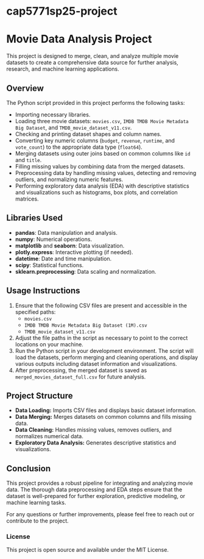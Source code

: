 # cap5771sp25-project

  <h1>Movie Data Analysis Project</h1>
  <p>
    This project is designed to merge, clean, and analyze multiple movie datasets to create a comprehensive data source for further analysis, research, and machine learning applications.
  </p>

  <h2>Overview</h2>
  <p>
    The Python script provided in this project performs the following tasks:
  </p>
  <ul>
    <li>Importing necessary libraries.</li>
    <li>Loading three movie datasets: <code>movies.csv</code>, <code>IMDB TMDB Movie Metadata Big Dataset</code>, and <code>TMDB_movie_dataset_v11.csv</code>.</li>
    <li>Checking and printing dataset shapes and column names.</li>
    <li>Converting key numeric columns (<code>budget</code>, <code>revenue</code>, <code>runtime</code>, and <code>vote_count</code>) to the appropriate data type (<code>float64</code>).</li>
    <li>Merging datasets using outer joins based on common columns like <code>id</code> and <code>title</code>.</li>
    <li>Filling missing values by combining data from the merged datasets.</li>
    <li>Preprocessing data by handling missing values, detecting and removing outliers, and normalizing numeric features.</li>
    <li>Performing exploratory data analysis (EDA) with descriptive statistics and visualizations such as histograms, box plots, and correlation matrices.</li>
  </ul>

  <h2>Libraries Used</h2>
  <ul>
    <li><strong>pandas</strong>: Data manipulation and analysis.</li>
    <li><strong>numpy</strong>: Numerical operations.</li>
    <li><strong>matplotlib</strong> and <strong>seaborn</strong>: Data visualization.</li>
    <li><strong>plotly.express</strong>: Interactive plotting (if needed).</li>
    <li><strong>datetime</strong>: Date and time manipulation.</li>
    <li><strong>scipy</strong>: Statistical functions.</li>
    <li><strong>sklearn.preprocessing</strong>: Data scaling and normalization.</li>
  </ul>

  <h2>Usage Instructions</h2>
  <ol>
    <li>
      Ensure that the following CSV files are present and accessible in the specified paths:
      <ul>
        <li><code>movies.csv</code></li>
        <li><code>IMDB TMDB Movie Metadata Big Dataset (1M).csv</code></li>
        <li><code>TMDB_movie_dataset_v11.csv</code></li>
      </ul>
    </li>
    <li>
      Adjust the file paths in the script as necessary to point to the correct locations on your machine.
    </li>
    <li>
      Run the Python script in your development environment. The script will load the datasets, perform merging and cleaning operations, and display various outputs including dataset information and visualizations.
    </li>
    <li>
      After preprocessing, the merged dataset is saved as <code>merged_movies_dataset_full.csv</code> for future analysis.
    </li>
  </ol>

  <h2>Project Structure</h2>
  <ul>
    <li><strong>Data Loading:</strong> Imports CSV files and displays basic dataset information.</li>
    <li><strong>Data Merging:</strong> Merges datasets on common columns and fills missing data.</li>
    <li><strong>Data Cleaning:</strong> Handles missing values, removes outliers, and normalizes numerical data.</li>
    <li><strong>Exploratory Data Analysis:</strong> Generates descriptive statistics and visualizations.</li>
  </ul>

  <h2>Conclusion</h2>
  <p>
    This project provides a robust pipeline for integrating and analyzing movie data. The thorough data preprocessing and EDA steps ensure that the dataset is well-prepared for further exploration, predictive modeling, or machine learning tasks.
  </p>
  <p>
    For any questions or further improvements, please feel free to reach out or contribute to the project.
  </p>

  <h3>License</h3>
  <p>
    This project is open source and available under the MIT License.
  </p>
</body>
</html>
